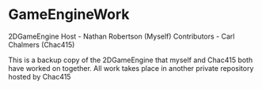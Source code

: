 # GameEngineWork
2DGameEngine
Host - Nathan Robertson (Myself) Contributors - Carl Chalmers (Chac415)

This is a backup copy of the 2DGameEngine that myself and Chac415 both have worked on together. All work takes place in another private repository hosted by Chac415


